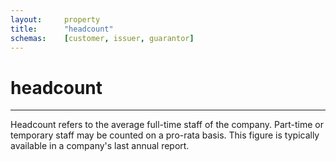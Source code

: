 ```yaml
---
layout:     property
title:      "headcount"
schemas:    [customer, issuer, guarantor]
---
```


# headcount

---

Headcount refers to the average full-time staff of the company. Part-time or temporary staff may be counted on a pro-rata basis. This figure is typically available in a company's last annual report.

